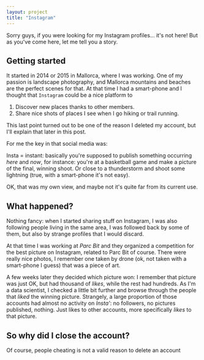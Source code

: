 ```yaml
---
layout: project
title: "Instagram"
---
```


Sorry guys, if you were looking for my Instagram profiles... it's not here!
But as you've come here, let me tell you a story.

## Getting started
It started in 2014 or 2015 in Mallorca, where I was working. One of my passion is landscape photography, and Mallorca mountains and beaches are the perfect scenes for that. At that time I had a smart-phone and I thought that `Instagram` could be a nice platform to
1. Discover new places thanks to other members.
2. Share nice shots of places I see when I go hiking or trail running.

This last point turned out to be one of the reason I deleted my account, but I'll explain that
later in this post.

For me the key in that social media was:

Insta = instant: basically you're supposed to publish something occurring *here* and
*now*, for instance: you're at a basketball game and make a picture of the final, winning shoot.
Or close to a thunderstorm and shoot some lightning (true, with a smart-phone it's not easy).

OK, that was my own view, and maybe not it's quite far from its current use.

## What happened?

Nothing fancy: when I started sharing stuff on Instagram, I was also following people living in the same area, I was followed back by some of them, but also by strange profiles that I would discard.

At that time I was working at *Parc Bit* and they organized a competition for the best picture on Instagram, related to Parc Bit of course. There were really nice photos, I remember one taken by drone (ok, not taken with a smart-phone I guess) that was a piece of art.

A few weeks later they decided which picture won: I remember that picture was just OK, but had thousand of *likes*, while the rest had hundreds. As I'm a data scientist, I checked a little bit further and browse through the people that *liked* the winning picture. Strangely, a large proportion of those accounts had almost no activity on *Insta'*: no followers, no pictures published, nothing. Just likes to other accounts, more specifically *likes* to that picture.

## So why did I close the account?

Of course, people cheating is not a valid reason to delete an account  
